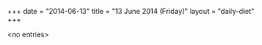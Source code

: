 +++
date = "2014-06-13"
title = "13 June 2014 (Friday)"
layout = "daily-diet"
+++

<p>&lt;no entries&gt;</p>